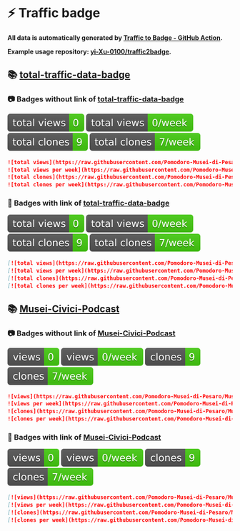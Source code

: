 # ⚡️ Traffic badge

**All data is automatically generated by [Traffic to Badge - GitHub Action](https://github.com/marketplace/actions/traffic-to-badge).**

**Example usage repository: [yi-Xu-0100/traffic2badge](https://github.com/yi-Xu-0100/traffic2badge).**

## 📚 [total-traffic-data-badge](https://github.com/Pomodoro-Musei-di-Pesaro/Musei-Civici-Podcast/tree/traffic#readme)

### 📷 Badges without link of [total-traffic-data-badge](https://github.com/Pomodoro-Musei-di-Pesaro/Musei-Civici-Podcast/tree/traffic#readme)

![total views](https://raw.githubusercontent.com/Pomodoro-Musei-di-Pesaro/Musei-Civici-Podcast/traffic/total_views.svg)
![total views per week](https://raw.githubusercontent.com/Pomodoro-Musei-di-Pesaro/Musei-Civici-Podcast/traffic/total_views_per_week.svg)
![total clones](https://raw.githubusercontent.com/Pomodoro-Musei-di-Pesaro/Musei-Civici-Podcast/traffic/total_clones.svg)
![total clones per week](https://raw.githubusercontent.com/Pomodoro-Musei-di-Pesaro/Musei-Civici-Podcast/traffic/total_clones_per_week.svg)

```markdown
![total views](https://raw.githubusercontent.com/Pomodoro-Musei-di-Pesaro/Musei-Civici-Podcast/traffic/total_views.svg)
![total views per week](https://raw.githubusercontent.com/Pomodoro-Musei-di-Pesaro/Musei-Civici-Podcast/traffic/total_views_per_week.svg)
![total clones](https://raw.githubusercontent.com/Pomodoro-Musei-di-Pesaro/Musei-Civici-Podcast/traffic/total_clones.svg)
![total clones per week](https://raw.githubusercontent.com/Pomodoro-Musei-di-Pesaro/Musei-Civici-Podcast/traffic/total_clones_per_week.svg)
```

### 🔗 Badges with link of [total-traffic-data-badge](https://github.com/Pomodoro-Musei-di-Pesaro/Musei-Civici-Podcast/tree/traffic#readme)

[![total views](https://raw.githubusercontent.com/Pomodoro-Musei-di-Pesaro/Musei-Civici-Podcast/traffic/total_views.svg)](https://github.com/Pomodoro-Musei-di-Pesaro/Musei-Civici-Podcast/tree/traffic#-total-traffic-data-badge)
[![total views per week](https://raw.githubusercontent.com/Pomodoro-Musei-di-Pesaro/Musei-Civici-Podcast/traffic/total_views_per_week.svg)](https://github.com/Pomodoro-Musei-di-Pesaro/Musei-Civici-Podcast/tree/traffic#-total-traffic-data-badge)
[![total clones](https://raw.githubusercontent.com/Pomodoro-Musei-di-Pesaro/Musei-Civici-Podcast/traffic/total_clones.svg)](https://github.com/Pomodoro-Musei-di-Pesaro/Musei-Civici-Podcast/tree/traffic#-total-traffic-data-badge)
[![total clones per week](https://raw.githubusercontent.com/Pomodoro-Musei-di-Pesaro/Musei-Civici-Podcast/traffic/total_clones_per_week.svg)](https://github.com/Pomodoro-Musei-di-Pesaro/Musei-Civici-Podcast/tree/traffic#-total-traffic-data-badge)

```markdown
[![total views](https://raw.githubusercontent.com/Pomodoro-Musei-di-Pesaro/Musei-Civici-Podcast/traffic/total_views.svg)](https://github.com/Pomodoro-Musei-di-Pesaro/Musei-Civici-Podcast/tree/traffic#-total-traffic-data-badge)
[![total views per week](https://raw.githubusercontent.com/Pomodoro-Musei-di-Pesaro/Musei-Civici-Podcast/traffic/total_views_per_week.svg)](https://github.com/Pomodoro-Musei-di-Pesaro/Musei-Civici-Podcast/tree/traffic#-total-traffic-data-badge)
[![total clones](https://raw.githubusercontent.com/Pomodoro-Musei-di-Pesaro/Musei-Civici-Podcast/traffic/total_clones.svg)](https://github.com/Pomodoro-Musei-di-Pesaro/Musei-Civici-Podcast/tree/traffic#-total-traffic-data-badge)
[![total clones per week](https://raw.githubusercontent.com/Pomodoro-Musei-di-Pesaro/Musei-Civici-Podcast/traffic/total_clones_per_week.svg)](https://github.com/Pomodoro-Musei-di-Pesaro/Musei-Civici-Podcast/tree/traffic#-total-traffic-data-badge)
```

## 📚 [Musei-Civici-Podcast](https://github.com/Pomodoro-Musei-di-Pesaro/Musei-Civici-Podcast/tree/traffic/traffic-Musei-Civici-Podcast)

### 📷 Badges without link of [Musei-Civici-Podcast](https://github.com/Pomodoro-Musei-di-Pesaro/Musei-Civici-Podcast/tree/traffic/traffic-Musei-Civici-Podcast)

![views](https://raw.githubusercontent.com/Pomodoro-Musei-di-Pesaro/Musei-Civici-Podcast/traffic/traffic-Musei-Civici-Podcast/views.svg)
![views per week](https://raw.githubusercontent.com/Pomodoro-Musei-di-Pesaro/Musei-Civici-Podcast/traffic/traffic-Musei-Civici-Podcast/views_per_week.svg)
![clones](https://raw.githubusercontent.com/Pomodoro-Musei-di-Pesaro/Musei-Civici-Podcast/traffic/traffic-Musei-Civici-Podcast/clones.svg)
![clones per week](https://raw.githubusercontent.com/Pomodoro-Musei-di-Pesaro/Musei-Civici-Podcast/traffic/traffic-Musei-Civici-Podcast/clones_per_week.svg)

```markdown
![views](https://raw.githubusercontent.com/Pomodoro-Musei-di-Pesaro/Musei-Civici-Podcast/traffic/traffic-Musei-Civici-Podcast/views.svg)
![views per week](https://raw.githubusercontent.com/Pomodoro-Musei-di-Pesaro/Musei-Civici-Podcast/traffic/traffic-Musei-Civici-Podcast/views_per_week.svg)
![clones](https://raw.githubusercontent.com/Pomodoro-Musei-di-Pesaro/Musei-Civici-Podcast/traffic/traffic-Musei-Civici-Podcast/clones.svg)
![clones per week](https://raw.githubusercontent.com/Pomodoro-Musei-di-Pesaro/Musei-Civici-Podcast/traffic/traffic-Musei-Civici-Podcast/clones_per_week.svg)
```

### 🔗 Badges with link of [Musei-Civici-Podcast](https://github.com/Pomodoro-Musei-di-Pesaro/Musei-Civici-Podcast/tree/traffic/traffic-Musei-Civici-Podcast)

[![views](https://raw.githubusercontent.com/Pomodoro-Musei-di-Pesaro/Musei-Civici-Podcast/traffic/traffic-Musei-Civici-Podcast/views.svg)](https://github.com/Pomodoro-Musei-di-Pesaro/Musei-Civici-Podcast/tree/traffic#-Musei-Civici-Podcast)
[![views per week](https://raw.githubusercontent.com/Pomodoro-Musei-di-Pesaro/Musei-Civici-Podcast/traffic/traffic-Musei-Civici-Podcast/views_per_week.svg)](https://github.com/Pomodoro-Musei-di-Pesaro/Musei-Civici-Podcast/tree/traffic#-Musei-Civici-Podcast)
[![clones](https://raw.githubusercontent.com/Pomodoro-Musei-di-Pesaro/Musei-Civici-Podcast/traffic/traffic-Musei-Civici-Podcast/clones.svg)](https://github.com/Pomodoro-Musei-di-Pesaro/Musei-Civici-Podcast/tree/traffic#-Musei-Civici-Podcast)
[![clones per week](https://raw.githubusercontent.com/Pomodoro-Musei-di-Pesaro/Musei-Civici-Podcast/traffic/traffic-Musei-Civici-Podcast/clones_per_week.svg)](https://github.com/Pomodoro-Musei-di-Pesaro/Musei-Civici-Podcast/tree/traffic#-Musei-Civici-Podcast)

```markdown
[![views](https://raw.githubusercontent.com/Pomodoro-Musei-di-Pesaro/Musei-Civici-Podcast/traffic/traffic-Musei-Civici-Podcast/views.svg)](https://github.com/Pomodoro-Musei-di-Pesaro/Musei-Civici-Podcast/tree/traffic#-Musei-Civici-Podcast)
[![views per week](https://raw.githubusercontent.com/Pomodoro-Musei-di-Pesaro/Musei-Civici-Podcast/traffic/traffic-Musei-Civici-Podcast/views_per_week.svg)](https://github.com/Pomodoro-Musei-di-Pesaro/Musei-Civici-Podcast/tree/traffic#-Musei-Civici-Podcast)
[![clones](https://raw.githubusercontent.com/Pomodoro-Musei-di-Pesaro/Musei-Civici-Podcast/traffic/traffic-Musei-Civici-Podcast/clones.svg)](https://github.com/Pomodoro-Musei-di-Pesaro/Musei-Civici-Podcast/tree/traffic#-Musei-Civici-Podcast)
[![clones per week](https://raw.githubusercontent.com/Pomodoro-Musei-di-Pesaro/Musei-Civici-Podcast/traffic/traffic-Musei-Civici-Podcast/clones_per_week.svg)](https://github.com/Pomodoro-Musei-di-Pesaro/Musei-Civici-Podcast/tree/traffic#-Musei-Civici-Podcast)
```
